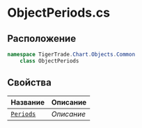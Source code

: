 
# ObjectPeriods.cs
## Расположение
```csharp
namespace TigerTrade.Chart.Objects.Common  
    class ObjectPeriods
```

## Свойства
| Название | Описание |
| --- | --- |
| [`Periods`](./Свойства/Periods.md) | *Описание* |
